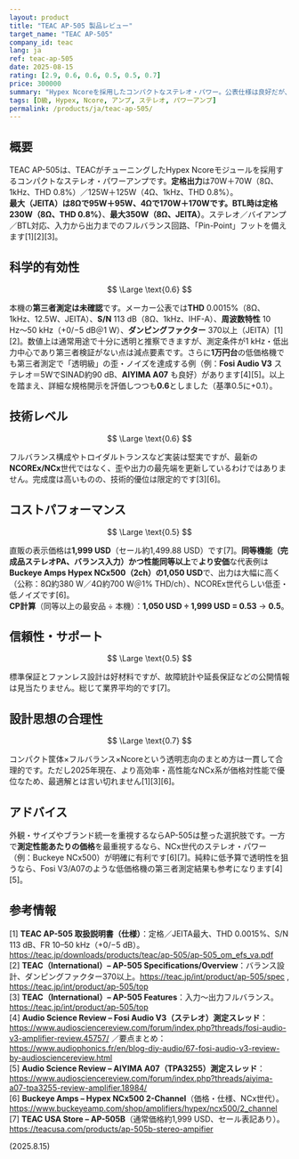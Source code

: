 ```yaml
---
layout: product
title: "TEAC AP-505 製品レビュー"
target_name: "TEAC AP-505"
company_id: teac
lang: ja
ref: teac-ap-505
date: 2025-08-15
rating: [2.9, 0.6, 0.6, 0.5, 0.5, 0.7]
price: 300000
summary: "Hypex Ncoreを採用したコンパクトなステレオ・パワー。公表仕様は良好だが、より安価で優れた代替が明確に存在します"
tags: [D級, Hypex, Ncore, アンプ, ステレオ, パワーアンプ]
permalink: /products/ja/teac-ap-505/
---
```

## 概要

TEAC AP-505は、TEACがチューニングしたHypex Ncoreモジュールを採用するコンパクトなステレオ・パワーアンプです。**定格出力**は70W＋70W（8Ω、1kHz、THD 0.8%）／125W＋125W（4Ω、1kHz、THD 0.8%）。**最大（JEITA）**は8Ωで95W＋95W、4Ωで170W＋170Wです。BTL時は**定格230W（8Ω、THD 0.8%）**、**最大350W（8Ω、JEITA）**。ステレオ／バイアンプ／BTL対応、入力から出力までのフルバランス回路、「Pin-Point」フットを備えます[1][2][3]。

## 科学的有効性

$$ \Large \text{0.6} $$

本機の**第三者測定は未確認**です。メーカー公表では**THD** 0.0015%（8Ω、1kHz、12.5W、JEITA）、**S/N** 113 dB（8Ω、1kHz、IHF-A）、**周波数特性** 10 Hz〜50 kHz（+0/−5 dB＠1 W）、**ダンピングファクター** 370以上（JEITA）[1][2]。数値上は通常用途で十分に透明と推察できますが、測定条件が1 kHz・低出力中心であり第三者検証がない点は減点要素です。さらに**1万円台**の低価格機でも第三者測定で「透明級」の歪・ノイズを達成する例（例：**Fosi Audio V3** ステレオ＝5WでSINAD約90 dB、**AIYIMA A07** も良好）があります[4][5]。以上を踏まえ、詳細な規格開示を評価しつつも**0.6**としました（基準0.5に+0.1）。

## 技術レベル

$$ \Large \text{0.6} $$

フルバランス構成やトロイダルトランスなど実装は堅実ですが、最新の**NCOREx/NCx**世代ではなく、歪や出力の最先端を更新しているわけではありません。完成度は高いものの、技術的優位は限定的です[3][6]。

## コストパフォーマンス

$$ \Large \text{0.5} $$

直販の表示価格は**1,999 USD**（セール約1,499.88 USD）です[7]。**同等機能（完成品ステレオPA、バランス入力）**かつ**性能同等以上**で**より安価**な代表例は**Buckeye Amps Hypex NCx500（2ch）**の**1,050 USD**で、出力は大幅に高く（公称：8Ω約380 W／4Ω約700 W＠1% THD/ch）、NCOREx世代らしい低歪・低ノイズです[6]。  
**CP計算**（同等以上の最安品 ÷ 本機）：**1,050 USD ÷ 1,999 USD = 0.53** → **0.5**。

## 信頼性・サポート

$$ \Large \text{0.5} $$

標準保証とファンレス設計は好材料ですが、故障統計や延長保証などの公開情報は見当たりません。総じて業界平均的です[7]。

## 設計思想の合理性

$$ \Large \text{0.7} $$

コンパクト筐体×フルバランス×Ncoreという透明志向のまとめ方は一貫して合理的です。ただし2025年現在、より高効率・高性能なNCx系が価格対性能で優位なため、最適解とは言い切れません[1][3][6]。

## アドバイス

外観・サイズやブランド統一を重視するならAP-505は整った選択肢です。一方で**測定性能あたりの価格**を最重視するなら、NCx世代のステレオ・パワー（例：Buckeye NCx500）が明確に有利です[6][7]。純粋に低予算で透明性を狙うなら、Fosi V3/A07のような低価格機の第三者測定結果も参考になります[4][5]。

## 参考情報

[1] **TEAC AP-505 取扱説明書（仕様）**：定格／JEITA最大、THD 0.0015%、S/N 113 dB、FR 10–50 kHz（+0/−5 dB）。https://teac.jp/downloads/products/teac/ap-505/ap-505_om_efs_va.pdf  
[2] **TEAC（International）– AP-505 Specifications/Overview**：バランス設計、ダンピングファクター370以上。https://teac.jp/int/product/ap-505/spec , https://teac.jp/int/product/ap-505/top  
[3] **TEAC（International）– AP-505 Features**：入力〜出力フルバランス。https://teac.jp/int/product/ap-505/top  
[4] **Audio Science Review – Fosi Audio V3（ステレオ）測定スレッド**：https://www.audiosciencereview.com/forum/index.php?threads/fosi-audio-v3-amplifier-review.45757/ ／要点まとめ：https://www.audiophonics.fr/en/blog-diy-audio/67-fosi-audio-v3-review-by-audiosciencereview.html  
[5] **Audio Science Review – AIYIMA A07（TPA3255）測定スレッド**：https://www.audiosciencereview.com/forum/index.php?threads/aiyima-a07-tpa3255-review-amplifier.18984/  
[6] **Buckeye Amps – Hypex NCx500 2-Channel**（価格・仕様、NCx世代）。https://www.buckeyeamp.com/shop/amplifiers/hypex/ncx500/2_channel  
[7] **TEAC USA Store – AP-505B**（通常価格約1,999 USD、セール表記あり）。https://teacusa.com/products/ap-505b-stereo-ampifier

(2025.8.15)

